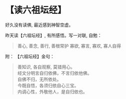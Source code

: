 # 【读六祖坛经】

好久没有读佛, 最近感到神智空虚。

昨天读【六祖坛经】, 有所感悟。写一对联, 自勉：

> 善心, 善念, 善行, 善根常护
> 寡欲, 寡言, 寡欢, 寡人自得

附： 【六祖坛经】金句：

> 善知识, 各自观察, 莫错用心。  
> 经文分明言自归依佛，不言归依他佛。  
> 自佛不归，无所依处。  
> 今既自悟，各须归依自心三宝。  
> 内调心性，外敬他人，是自归依也。
